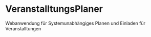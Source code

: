 # VeranstalltungsPlaner
Webanwendung für Systemunabhängiges Planen und Einladen für Veranstalltungen
